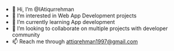 - 👋 Hi, I’m @IAtiqurrehman
- 👀 I’m interested in Web App Development projects
- 🌱 I’m currently learning App development
- 💞️ I’m looking to collaborate on multiple projects with developer community
- 📫 Reach me through attiqrehman1997@gmail.com

<!---
IAtiqurrehman/IAtiqurrehman is a ✨ special ✨ repository because its `README.md` (this file) appears on your GitHub profile.
You can click the Preview link to take a look at your changes.
--->
